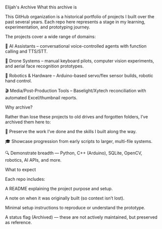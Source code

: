 Elijah's Archive
What this archive is

This GitHub organization is a historical portfolio of projects I built over the past several years.
Each repo here represents a stage in my learning, experimentation, and prototyping journey.

The projects cover a wide range of domains:

🤖 AI Assistants – conversational voice-controlled agents with function calling and TTS/STT.

🚁 Drone Systems – manual keyboard pilots, computer vision experiments, and aerial face recognition prototypes.

🦾 Robotics & Hardware – Arduino-based servo/flex sensor builds, robotic hand control.

🎬 Media/Post-Production Tools – Baselight/Xytech reconciliation with automated Excel/thumbnail reports.

Why archive?

Rather than lose these projects to old drives and forgotten folders, I’ve archived them here to:

📜 Preserve the work I’ve done and the skills I built along the way.

🎓 Showcase progression from early scripts to larger, multi-file systems.

🔍 Demonstrate breadth — Python, C++ (Arduino), SQLite, OpenCV, robotics, AI APIs, and more.

What to expect

Each repo includes:

A README explaining the project purpose and setup.

A note on when it was originally built (so context isn’t lost).

Minimal setup instructions to reproduce or understand the prototype.

A status flag (Archived) — these are not actively maintained, but preserved as reference.
